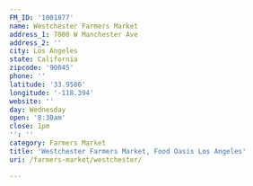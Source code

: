 ```yaml
---
FM_ID: '1001877'
name: Westchester Farmers Market
address_1: 7000 W Manchester Ave
address_2: ''
city: Los Angeles
state: California
zipcode: '90045'
phone: ''
latitude: '33.9586'
longitude: '-118.394'
website: ''
day: Wednesday
open: '8:30am'
close: 1pm
'': ''
category: Farmers Market
title: 'Westchester Farmers Market, Food Oasis Los Angeles'
uri: /farmers-market/westchester/

---
```

